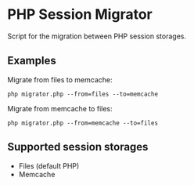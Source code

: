 # PHP Session Migrator

Script for the migration between PHP session storages.

## Examples

Migrate from files to memcache:

```
php migrator.php --from=files --to=memcache
```

Migrate from memcache to files:

```
php migrator.php --from=memcache --to=files
```

## Supported session storages

- Files (default PHP)
- Memcache
